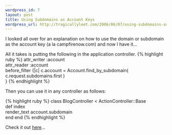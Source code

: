 ```yaml
--- 
wordpress_id: 7
layout: post
title: Using Subdomains as Account Keys
wordpress_url: http://tragicallyleet.com/2006/06/07/using-subdomains-as-account-keys/
---
```

I looked all over for an explanation on how to use the domain or subdomain as the account key (a la campfirenow.com) and now I have it...<!--more-->

All it takes is putting the following in the application controller.
{% highlight ruby %}
attr_writer :account   
attr_reader :account     
before_filter {|c| 
  c.account = Account.find_by_subdomain(
    c.request.subdomains.first
  )  
} 
{% endhighlight %}

Then you can use it in any controller as follows:

{% highlight ruby %}
class BlogController < ActionController::Base   
  def index     
    render_text account.subdomain   
  end 
end 
{% endhighlight %}

Check it out <a href="http://wiki.rubyonrails.com/rails/pages/HowToUseSubdomainsAsAccountKeys">here</a>...
